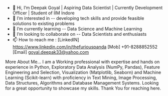 - 👋 Hi, I’m Deepak Goyal | Aspiring Data Scientist | Currently Development Officer | Student of IIM Indore
- 👀 I’m interested in -- developing tech skills and provide feasible solutions to existing problems
- 🌱 I’m currently learning -- Data Science and Machine Learning
- 💞️ I’m looking to collaborate on -- Data Scientists and enthusiasts
- 📫 How to reach me : [LinkedIN] https://www.linkedin.com/in/thefuriouspanda [Mob] +91-8288852552 
[Email] goyal.deepak33@yahoo.com

More About Me...
I am a Working professional with expertise and hands on experience in Python, Exploratory Data Analysis (NumPy, Pandas), Feature Engineering and Selection, Visualization (Matplotlib, Seaborn) and Machine Learning (Scikit-learn) with proficiency in Text Mining, Image Processing, Data Structures, Algorithms and Database Management Systems. Looking for a great opportunity to showcase my skills. Thank You for reaching here.

<!---
thefuriouspanda/thefuriouspanda is a ✨ special ✨ repository because its `README.md` (this file) appears on your GitHub profile.
You can click the Preview link to take a look at your changes.
--->
